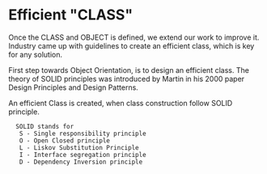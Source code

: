 # Efficient "CLASS"

Once the CLASS and OBJECT is defined, we extend our work to improve it. Industry came up with guidelines to create an efficient class, which is key for any solution.

First step towards Object Orientation, is to design an efficient class. The theory of SOLID principles was introduced by Martin in his 2000 paper Design Principles and Design Patterns.

An efficient Class is created, when class construction follow SOLID principle.

```
  SOLID stands for
   S - Single responsibility principle
   O - Open Closed principle
   L - Liskov Substitution Principle
   I - Interface segregation principle
   D - Dependency Inversion principle
```
